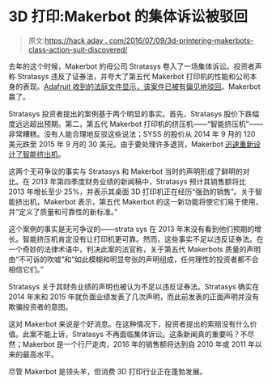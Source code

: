 # 3D 打印:Makerbot 的集体诉讼被驳回

> 原文:[https://hack aday . com/2016/07/09/3d-printering-makerbots-class-action-suit-discovered/](https://hackaday.com/2016/07/09/3d-printering-makerbots-class-action-suit-dismissed/)

去年的这个时候，Makerbot 的母公司 Stratasys 卷入了一场集体诉讼。投资者声称 Stratasys 违反了证券法，并夸大了第五代 Makerbot 打印机的性能和公司本身的表现。[Adafruit 收到的法庭文件显示，该案件已被有偏见地驳回](https://blog.adafruit.com/2016/07/09/the-class-action-lawsuit-of-makerbot-stratasys-is-over-makerbusiness/)。Makerbot 赢了。

Stratasys 投资者提出的案例基于两个明显的事实。首先，Stratasys 股价下跌幅度远远超出预期。第二，第五代 Makerbot 打印机的挤压机——“智能挤压机”——非常糟糕。没有人能合理地反驳这些说法；SYSS 的股价从 2014 年 9 月的 120 美元跌至 2015 年 9 月的 30 美元。由于要处理许多退货，Makerbot [迅速重新设计了智能挤出机](http://www.makerbot.com/blog/2016/02/29/the-new-makerbot-smart-extruder-is-now-shipping)。

这两个无可争议的事实与 Stratasys 和 Makerbot 当时的声明形成了鲜明的对比。在 2013 年第四季度财务业绩的新闻稿中，Stratasys 预计其销售额将比 2013 年增长至少 25%，并表示其桌面 3D 打印机正在经历“强劲的销售”。关于智能挤出机，Makerbot 表示，第五代 Makerbot 的这一新功能将使它们易于使用，并“定义了质量和可靠性的新标准。”

这个案例的事实是无可争议的——strata sys 在 2013 年末没有看到他们预期的增长。智能挤压机肯定没有让打印机更可靠。然而，这些事实不足以违反证券法。在一个奇妙的法律术语中，判决此案的法官称，关于第五代 Makerbots 质量的声明由“不可诉的吹嘘”和“如此模糊和明显夸张的声明组成，任何理性的投资者都不会相信它们。”

Stratasys 关于其财务业绩的声明也被认为不足以违反证券法。Stratasys 确实在 2014 年末和 2015 年就负面业绩发表了几次声明，而此前发表的正面声明并没有欺骗投资者的意图。

这对 Makerbot 来说是个好消息。在这种情况下，投资者提出的索赔没有什么价值。此案不能上诉，Stratasys 不再面临集体诉讼。这条新闻真的重要吗？不尽然；Makerbot 是一个行尸走肉，2016 年的销售额将达到自 2010 年或 2011 年以来的最高水平。

尽管 Makerbot 是领头羊，但消费 3D 打印行业正在蓬勃发展。